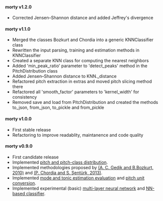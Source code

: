 #### morty v1.2.0
 - Corrected Jensen–Shannon distance and added Jeffrey's divergence

#### morty v1.1.0
 - Merged the classes Bozkurt and Chordia into a generic KNNClassifier class
 - Rewritten the input parsing, training and estimation methods in KNNClassifier
 - Created a separate KNN class for computing the nearest neighbors
 - Added 'min_peak_ratio' parameter to 'detect_peaks' method in the PitchDistribution class
 - Added Jensen–Shannon distance to KNN._distance
 - Refactored pitch extraction in extras and moved pitch slicing method there
 - Refactored all 'smooth_factor' parameters to 'kernel_width' for consistency
 - Removed save and load from PitchDistribution and created the methods to_json, from_json, to_pickle and from_pickle

#### morty v1.0.0
 - First stable release
 - Refactoring to improve readablity, maintanence and code quality

#### morty v0.9.0
 - First candidate release
 - Implemented [pitch and pitch-class distribution](https://github.com/altugkarakurt/morty/blob/master/morty/PitchDistribution.py).
 - Implemented methodologies proposed by [(A. C. Gedik and B.Bozkurt, 2010)](https://github.com/altugkarakurt/morty/blob/master/morty/Bozkurt.py) and [(P. Chordia and S. Şentürk, 2013)](https://github.com/altugkarakurt/morty/blob/master/morty/Chordia.py).
 - Implemented [mode and tonic estimation evaluation](https://github.com/altugkarakurt/morty/blob/master/morty/Evaluator.py) and [pitch unit conversion](https://github.com/altugkarakurt/morty/blob/master/morty/Converter.py).
 - Implemented experimental (basic) [multi-layer neural network](https://github.com/altugkarakurt/morty/blob/master/morty/NeuralNet.py) and [NN-based classifier](https://github.com/altugkarakurt/morty/blob/master/morty/NeuralClassifier.py).
